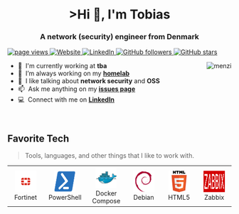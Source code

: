 <h1 align="center" id="menzi-title">>Hi 👋, I'm Tobias</h1>
<h3 align="center">A network (security) engineer from Denmark</h3>

<!-- badges -->
<p align="left">
  <a href="https://github.com/menzi7/menzi7">
    <img src="https://komarev.com/ghpvc/?username=menzi7" alt="page views" />
  </a>
  <a href="https://menzi.dk">
    <img alt="Website" src="https://img.shields.io/website?url=https%3A%2F%2Fmenzi.dk">
  </a>
  <a href="https://www.linkedin.com/in/tobiasmenzi/">
    <img alt="LinkedIn" src="https://img.shields.io/badge/LinkedIn-Connect-blue">
  </a>
  <a href="https://github.com/menzi7?tab=followers">
    <img alt="GitHub followers" src="https://img.shields.io/github/followers/menzi7?style=flat&logo=github">
  </a>
  <a href="https://github.com/menzi7?tab=stars">
    <img alt="GitHub stars" src="https://img.shields.io/github/stars/menzi7?style=flat&logo=github">
  </a>
</p>

<!-- about me -->
<a href="#menzi-title">
  <img src="https://raw.githubusercontent.com/menzi7/github-stats-transparent/output/generated/overview.svg" alt="menzi" align="right" />
</a>

- :office: &nbsp;I'm currently working at **tba**
- :seedling: &nbsp;I’m always working on my **[homelab]**
- :speech_balloon: &nbsp;I like talking about **network security** and **OSS**
- :mailbox: &nbsp;Ask me anything on my **[issues page]**
- :computer: &nbsp;Connect with me on **[LinkedIn]**
<br>
<!-- skills -->
<h2 align="left" id="menzi-skills">Favorite Tech</h2>

> Tools, languages, and other things that I like to work with.

<table>
  <tr>
    <td align="center" width="96">
      <a href="#menzi-skills">
        <img src="./img/fortinet.svg" width="48" height="48" alt="Fortinet" />
      </a>
      <br>Fortinet
    </td>
    <td align="center" width="96">
      <a href="#menzi-skills">
        <img src="./img/powershell.svg" width="48" height="48" alt="PowerShell" />
      </a>
      <br>PowerShell
    </td>
    <td align="center" width="96">
      <a href="#menzi-skills">
        <img src="./img/docker.svg" width="48" height="48" alt="Docker Compose" />
      </a>
      <br>Docker Compose
    </td>
    <td align="center" width="96">
      <a href="#menzi-skills">
        <img src="./img/debian.svg" width="48" height="48" alt="Debian" />
      </a>
      <br>Debian
    </td>
    <td align="center" width="96">
      <a href="#menzi-skills" >
        <img src="./img/html5.svg" width="48" height="48" alt="HTML5" />
      </a>
      <br>HTML5
    </td>
    <td align="center" width="96">
      <a href="#menzi-skills" >
        <img src="./img/zabbix.svg" width="48" height="48" alt="Zabbix" />
      </a>
      <br>Zabbix
    </td>
  </tr>
</table>



<!-- Links -->
[tba]: https://en.wikipedia.org/wiki/N/A "to be announced"
[issues page]: https://github.com/menzi7/menzi7/issues "menzi7/issues"
[linkedin]: https://www.linkedin.com/in/tobiasmenzi/ "Tobias Bondo Menzi LinkedIn"
[homelab]: https://github.com/menzi7/homelab "menzi7/homelab"
[website]: https://menzi.dk/sub-sites/about-me.html "About Me"
